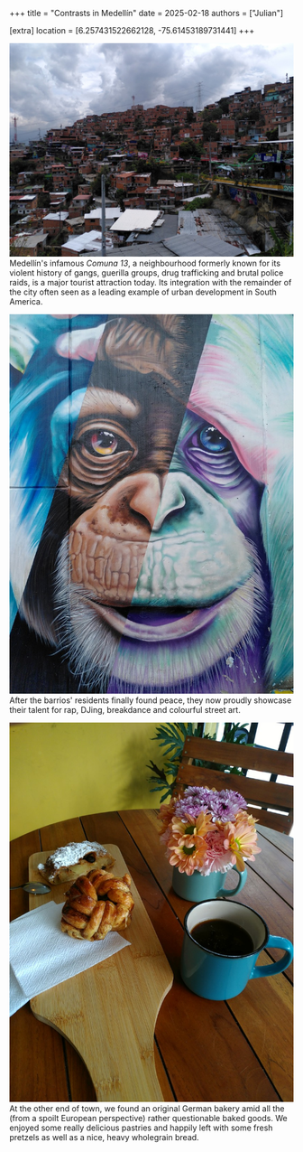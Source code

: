 +++
title = "Contrasts in Medellín"
date = 2025-02-18
authors = ["Julian"]

[extra]
location = [6.257431522662128, -75.61453189731441]
+++

![Makeshift houses from red bricks built densely on the slope of a hill](c13.jpg "Comuna 13")
Medellín's infamous _Comuna 13_, a neighbourhood formerly known for its violent history of gangs, guerilla groups, drug trafficking and brutal police raids, is a major tourist attraction today.
Its integration with the remainder of the city often seen as a leading example of urban development in South America.

![A colourful graffiti of a wise-looking monkey touching his own forehead](graffiti.jpg "Monkey Graffiti")
After the barrios' residents finally found peace, they now proudly showcase their talent for rap, DJing, breakdance and colourful street art.

![A wooden table with some colourful flowers, a cup of coffee and an equally wooden board with delicious looking pastries on top of it](bakery.jpg "German Bakery")
At the other end of town, we found an original German bakery amid all the (from a spoilt European perspective) rather questionable baked goods.
We enjoyed some really delicious pastries and happily left with some fresh pretzels as well as a nice, heavy wholegrain bread.
